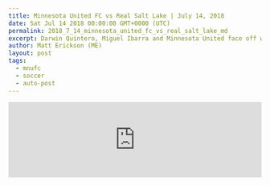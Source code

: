 ```yaml
---
title: Minnesota United FC vs Real Salt Lake | July 14, 2018
date: Sat Jul 14 2018 00:00:00 GMT+0000 (UTC)
permalink: 2018_7_14_minnesota_united_fc_vs_real_salt_lake_md
excerpt: Darwin Quintero, Miguel Ibarra and Minnesota United face off with Albert Rusnak, Nick Rimando and Real Salt Lake as both clubs battle for position in the Western Conference.
author: Matt Erickson (ME)
layout: post
tags:
  - mnufc
  - soccer
  - auto-post
---
```

<div class='soccer-video-wrapper'>
    <iframe class='soccer-video' width='100%' height='auto' frameborder='0' allowfullscreen src="https://www.mnufc.com/iframe-video?brightcove_id=5809385360001&brightcove_player_id=default&brightcove_account_id=5534894110001"></iframe>
</div>